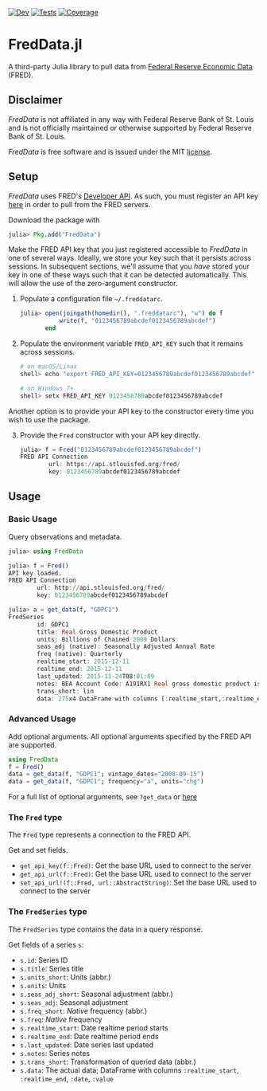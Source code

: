 <!-- [![Stable](https://img.shields.io/badge/docs-stable-blue.svg)](https://micahjsmith.github.io/FredData.jl/stable) -->
[![Dev](https://img.shields.io/badge/docs-dev-blue.svg)](https://micahjsmith.github.io/FredData.jl/dev)
[![Tests](https://github.com/micahjsmith/FredData.jl/actions/workflows/Tests.yml/badge.svg)](https://github.com/micahjsmith/FredData.jl/actions/workflows/Tests.yml)
[![Coverage](https://codecov.io/gh/micahjsmith/FredData.jl/branch/master/graph/badge.svg)](https://codecov.io/gh/micahjsmith/FredData.jl)

# FredData.jl

A third-party Julia library to pull data from
[Federal Reserve Economic Data](https://research.stlouisfed.org/fred2/) (FRED).

## Disclaimer


*FredData* is not affiliated in any way with Federal Reserve Bank of St. Louis and is not
officially maintained or otherwise supported by Federal Reserve Bank of St. Louis.

*FredData* is free software and is issued under the MIT [license](LICENSE.md).

## Setup

*FredData* uses FRED's [Developer API](https://research.stlouisfed.org/docs/api/). As such,
you must register an API key [here](https://research.stlouisfed.org/docs/api/api_key.html)
in order to pull from the FRED servers.

Download the package with
```julia
julia> Pkg.add("FredData")
```

Make the FRED API key that you just registered accessible to *FredData* in one of several
ways. Ideally, we store your key such that it persists across sessions. In subsequent
sections, we'll assume that you *have* stored your key in one of these ways such that it can
be detected automatically. This will allow the use of the zero-argument constructor.

1. Populate a configuration file `~/.freddatarc`.

    ```julia
    julia> open(joinpath(homedir(), ".freddatarc"), "w") do f
               write(f, "0123456789abcdef0123456789abcdef")
           end
    ```
2. Populate the environment variable `FRED_API_KEY` such that it remains across sessions.

    ```julia
    # on macOS/Linux
    shell> echo "export FRED_API_KEY=0123456789abcdef0123456789abcdef" >> ~/.bashrc

    # on Windows 7+
    shell> setx FRED_API_KEY 0123456789abcdef0123456789abcdef
    ```

Another option is to provide your API key to the constructor every time you wish to use the
package.

3. Provide the `Fred` constructor with your API key directly.

    ```julia
    julia> f = Fred("0123456789abcdef0123456789abcdef")
    FRED API Connection
            url: https://api.stlouisfed.org/fred/
            key: 0123456789abcdef0123456789abcdef
    ```

## Usage

### Basic Usage

Query observations and metadata.
```julia
julia> using FredData

julia> f = Fred()
API key loaded.
FRED API Connection
        url: http://api.stlouisfed.org/fred/
        key: 0123456789abcdef0123456789abcdef

julia> a = get_data(f, "GDPC1")
FredSeries
        id: GDPC1
        title: Real Gross Domestic Product
        units: Billions of Chained 2009 Dollars
        seas_adj (native): Seasonally Adjusted Annual Rate
        freq (native): Quarterly
        realtime_start: 2015-12-11
        realtime_end: 2015-12-11
        last_updated: 2015-11-24T08:01:09
        notes: BEA Account Code: A191RX1 Real gross domestic product is the inflation adjusted value of the goods and services produced by labor and property located in the United States. For more information see the Guide to the National Income and Product Accounts of the United States (NIPA) - (http://www.bea.gov/national/pdf/nipaguid.pdf)
        trans_short: lin
        data: 275x4 DataFrame with columns [:realtime_start,:realtime_end,:date,:value]
```

### Advanced Usage

Add optional arguments. All optional arguments specified by the FRED API are supported.
```julia
using FredData
f = Fred()
data = get_data(f, "GDPC1"; vintage_dates="2008-09-15")
data = get_data(f, "GDPC1"; frequency="a", units="chg")
```

For a full list of optional arguments, see `?get_data` or
[here](https://research.stlouisfed.org/docs/api/fred/series_observations.html)

### The `Fred` type

The `Fred` type represents a connection to the FRED API.

Get and set fields.
- `get_api_key(f::Fred)`: Get the base URL used to connect to the server
- `get_api_url(f::Fred)`: Get the base URL used to connect to the server
- `set_api_url!(f::Fred, url::AbstractString)`: Set the base URL used to connect to the
  server

### The `FredSeries` type

The `FredSeries` type contains the data in a query response.

Get fields of a series `s`:
- `s.id`: Series ID
- `s.title`: Series title
- `s.units_short`: Units (abbr.)
- `s.units`: Units
- `s.seas_adj_short`: Seasonal adjustment (abbr.)
- `s.seas_adj`: Seasonal adjustment
- `s.freq_short`: *Native* frequency (abbr.)
- `s.freq`: *Native* frequency
- `s.realtime_start`: Date realtime period starts
- `s.realtime_end`: Date realtime period ends
- `s.last_updated`: Date series last updated
- `s.notes`: Series notes
- `s.trans_short`: Transformation of queried data (abbr.)
- `s.data`: The actual data; DataFrame with columns `:realtime_start`,
  `:realtime_end`, `:date`, `:value`

[travis-img]: https://travis-ci.com/micahjsmith/FredData.jl.svg?branch=master
[travis-url]: https://travis-ci.com/micahjsmith/FredData.jl
[appveyor-img]: https://ci.appveyor.com/api/projects/status/qmrotjcadtruev03/branch/master?svg=true
[appveyor-url]: https://ci.appveyor.com/project/micahjsmith/freddata-jl
